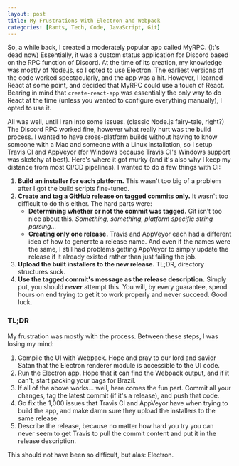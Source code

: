 ```yaml
---
layout: post
title: My Frustrations With Electron and Webpack
categories: [Rants, Tech, Code, JavaScript, Git]
---
```


So, a while back, I created a moderately popular app called MyRPC. (It's dead now) Essentially, it was a custom status application for Discord based on the RPC function of Discord. At the time of its creation, my knowledge was mostly of Node.js, so I opted to use Electron. The earliest versions of the code worked spectacularly, and the app was a  hit. However, I learned React at some point, and decided that MyRPC could use a touch of React. Bearing in mind that `create-react-app` was essentially the only way to do React at the time (unless you wanted to configure everything manually), I opted to use it. 

All was well, until I ran into some issues. (classic Node.js fairy-tale, right?) The Discord RPC worked fine, however what really hurt was the build process. I wanted to have cross-platform builds without having to know someone with a Mac and someone with a Linux installation, so I setup Travis CI and AppVeyor (for Windows because Travis CI's Windows support was sketchy at best). Here's where it got murky (and it's also why I keep my distance from most CI/CD pipelines). I wanted to do a few things with CI:

1. **Build an installer for each platform.** This wasn't too big of a problem after I got the build scripts fine-tuned.
2. **Create and tag a GitHub release on __tagged commits only__.** It wasn't too difficult to do this either. The hard parts were:
    - **Determining whether or not the commit was tagged.** Git isn't too nice about this. *Something, something, platform specific string parsing...*
    - **Creating only one release.** Travis and AppVeyor each had a different idea of how to generate a release name. And even if the names were the same, I still had problems getting AppVeyor to simply update the release if it already existed rather than just failing the job.
3. **Upload the built installers to the new release.** TL;DR, directory structures suck.
4. **Use the tagged commit's message as the release description.** Simply put, you should ***never*** attempt this. You will, by every guarantee, spend hours on end trying to get it to work properly and never succeed. Good luck.

### TL;DR
My frustration was mostly with the process. Between these steps, I was losing my mind:

1. Compile the UI with Webpack. Hope and pray to our lord and savior Satan that the Electron renderer module is accessible to the UI code.
2. Run the Electron app. Hope that it can find the Webpack output, and if it can't, start packing your bags for Brazil.
3. If all of the above works... well, here comes the fun part. Commit all your changes, tag the latest commit (if it's a release), and push that code.
4. Go fix the 1,000 issues that Travis CI and AppVeyor have when trying to build the app, and make damn sure they upload the installers to the same release.
5. Describe the release, because no matter how hard you try you can never seem to get Travis to pull the commit content and put it in the release description.

This should not have been so difficult, but alas: Electron.
